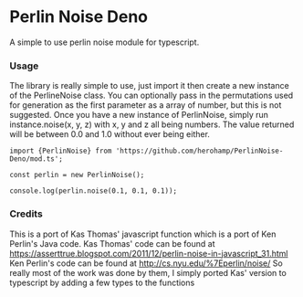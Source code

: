 # Perlin Noise Deno

A simple to use perlin noise module for typescript. 

### Usage

The library is really simple to use, just import it then create a new instance of the PerlineNoise class. You can optionally pass in the permutations used for generation as the first parameter as a array of number, but this is not suggested. Once you have a new instance of PerlinNoise, simply run instance.noise(x, y, z) with x, y and z all being numbers. The value returned will be between 0.0 and 1.0 without ever being either. 

```
import {PerlinNoise} from 'https://github.com/herohamp/PerlinNoise-Deno/mod.ts';

const perlin = new PerlinNoise();

console.log(perlin.noise(0.1, 0.1, 0.1));
```

### Credits
This is a port of Kas Thomas' javascript function which is a port of Ken Perlin's Java code. Kas Thomas' code can be found at https://asserttrue.blogspot.com/2011/12/perlin-noise-in-javascript_31.html
Ken Perlin's code can be found at http://cs.nyu.edu/%7Eperlin/noise/
So really most of the work was done by them, I simply ported Kas' version to typescript by adding a few types to the functions